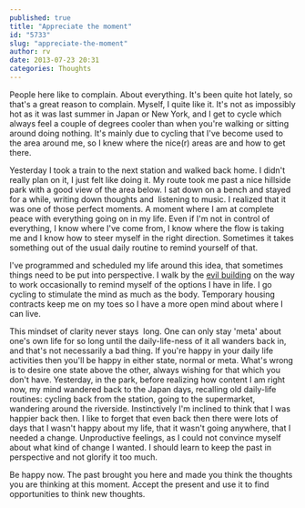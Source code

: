 ```yaml
---
published: true
title: "Appreciate the moment"
id: "5733"
slug: "appreciate-the-moment"
author: rv
date: 2013-07-23 20:31
categories: Thoughts
---
```

People here like to complain. About everything. It's been quite hot lately, so that's a great reason to complain. Myself, I quite like it. It's not as impossibly hot as it was last summer in Japan or New York, and I get to cycle which always feel a couple of degrees cooler than when you're walking or sitting around doing nothing. It's mainly due to cycling that I've become used to the area around me, so I knew where the nice(r) areas are and how to get there.

Yesterday I took a train to the next station and walked back home. I didn't really plan on it, I just felt like doing it. My route took me past a nice hillside park with a good view of the area below. I sat down on a bench and stayed for a while, writing down thoughts and  listening to music. I realized that it was one of those perfect moments. A moment where I am at complete peace with everything going on in my life. Even if I'm not in control of everything, I know where I've come from, I know where the flow is taking me and I know how to steer myself in the right direction. Sometimes it takes something out of the usual daily routine to remind yourself of that.

I've programmed and scheduled my life around this idea, that sometimes things need to be put into perspective. I walk by the <a href="/blog/2013/04/05/the-evil-building/" target="_blank">evil building</a> on the way to work occasionally to remind myself of the options I have in life. I go cycling to stimulate the mind as much as the body. Temporary housing contracts keep me on my toes so I have a more open mind about where I can live.

This mindset of clarity never stays  long. One can only stay 'meta' about one's own life for so long until the daily-life-ness of it all wanders back in, and that's not necessarily a bad thing. If you're happy in your daily life activities then you'll be happy in either state, normal or meta. What's wrong is to desire one state above the other, always wishing for that which you don't have. Yesterday, in the park, before realizing how content I am right now, my mind wandered back to the Japan days, recalling old daily-life routines: cycling back from the station, going to the supermarket, wandering around the riverside. Instinctively I'm inclined to think that I was happier back then. I like to forget that even back then there were lots of days that I wasn't happy about my life, that it wasn't going anywhere, that I needed a change. Unproductive feelings, as I could not convince myself about what kind of change I wanted. I should learn to keep the past in perspective and not glorify it too much.

Be happy now. The past brought you here and made you think the thoughts you are thinking at this moment. Accept the present and use it to find opportunities to think new thoughts.